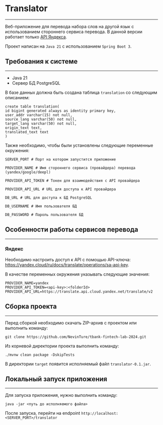# Translator

----
Веб-приложение для перевода набора слов на другой язык с использованием стороннего сервиса перевода.
В данной версии работает только [API Яндекса](https://yandex.cloud/ru/docs/translate/).

Проект написан на `Java 21` с использованием `Spring Boot 3`.

## Требования к системе

----
* Java 21
* Сервер БД PostgreSQL

В базе данных должна быть создана таблица `translation` со следующим описанием:

```postgresql
create table translation(
id bigint generated always as identity primary key,
user_addr varchar(15) not null,
source_lang varchar(50) not null,
target_lang varchar(50) not null,
origin_text text,
translated_text text
) 
```

Также необходимо, чтобы были установлены следующие переменные окружения:

```
SERVER_PORT # Порт на котором запустится приложение

PROVIDER_NAME # Имя стороннего сервиса (провайдера) перевода (yandex/google/deepl)

PROVIDER_API_TOKEN # Токен для взаимодействия с API провайдера

PROVIDER_API_URL # URL для доступа к API провайдера

DB_URL # URL для доступа к БД PostgreSQL

DB_USERNAME # Имя пользователя БД

DB_PASSWORD # Пароль пользователя БД 
```

##  Особенности работы сервисов перевода

----
### Яндекс

Необходимо настроить доступ к API с помощью API-ключа:
https://yandex.cloud/ru/docs/translate/operations/sa-api-key.

В качестве переменных окружения указывать следующие значения:

```
PROVIDER_NAME=yandex
PROVIDER_API_TOKEN=<api-key>:<folderId>
PROVIDER_API_URL=https://translate.api.cloud.yandex.net/translate/v2
```

## Сборка проекта

----
Перед сборкой необходимо скачать ZIP-архив с проектом или выполнить команду:
```commandline
git clone https://github.com/NevinTure/tbank-fintech-lab-2024.git
```
Из корневой директории проекта выполнить команду:
```
./mvnw clean package -DskipTests
```
В директории `target` появится исполняемый файл `translator-0.1.jar`.

## Локальный запуск приложения

----
Для запуска приложения, нужно выполнить команду:
```
java -jar <путь до исполняемого файла>
```
После запуска, перейти на endpoint `http://localhost:<SERVER_PORT>/translator`